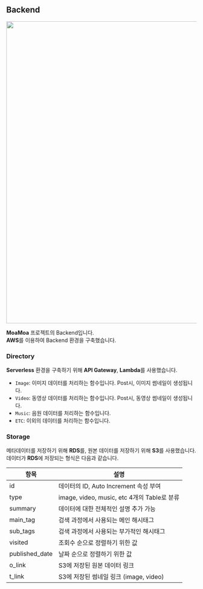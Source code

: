 ## Backend
<img title="Backend" alt="" src="https://user-images.githubusercontent.com/20378368/121104099-4370f000-c83c-11eb-997a-4f23d8e200a6.png" width="800"/>  

**MoaMoa** 프로젝트의 Backend입니다.  
**AWS**를 이용하여 Backend 환경을 구축했습니다.  


### Directory
**Serverless** 환경을 구축하기 위해 **API Gateway**, **Lambda**를 사용했습니다.  

- `Image`: 이미지 데이터를 처리하는 함수입니다. Post시, 이미지 썸네일이 생성됩니다.
- `Video`: 동영상 데이터를 처리하는 함수입니다. Post시, 동영상 썸네일이 생성됩니다.
- `Music`: 음원 데이터를 처리하는 함수입니다.
- `ETC`: 이외의 데이터를 처리하는 함수입니다.


### Storage
메타데이터를 저장하기 위해 **RDS**를, 원본 데이터를 저장하기 위해 **S3**를 사용했습니다.  
데이터가 **RDS**에 저장되는 형식은 다음과 같습니다.

| 항목 | 설명 |
| --- | --- |
| id | 데이터의 ID, Auto Increment 속성 부여 |
| type | image, video, music, etc 4개의 Table로 분류 |
| summary | 데이터에 대한 전체적인 설명 추가 가능 |
| main_tag | 검색 과정에서 사용되는 메인 해시태그 |
| sub_tags | 검색 과정에서 사용되는 부가적인 해시태그 |
| visited | 조회수 순으로 정렬하기 위한 값 |
| published_date | 날짜 순으로 정렬하기 위한 값 |
| o_link | S3에 저장된 원본 데이터 링크 |
| t_link | S3에 저장된 썸네일 링크 (image, video) |